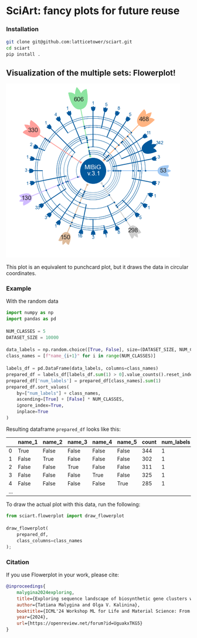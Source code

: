 # SciArt: fancy plots for future reuse

### Installation

```bash
git clone git@github.com:latticetower/sciart.git
cd sciart
pip install .
```

## Visualization of the multiple sets: Flowerplot!

![Flowerplot](images/flowerplot.png)

This plot is an equivalent to punchcard plot, but it draws the data in circular coordinates. 

### Example

With the random data

```python
import numpy as np
import pandas as pd

NUM_CLASSES = 5
DATASET_SIZE = 10000

data_labels = np.random.choice([True, False], size=(DATASET_SIZE, NUM_CLASSES))
class_names = [f"name_{i+1}" for i in range(NUM_CLASSES)]

labels_df = pd.DataFrame(data_labels, columns=class_names)
prepared_df = labels_df[labels_df.sum(1) > 0].value_counts().reset_index()
prepared_df['num_labels'] = prepared_df[class_names].sum(1)
prepared_df.sort_values(
    by=["num_labels"] + class_names, 
    ascending=[True] + [False] * NUM_CLASSES, 
    ignore_index=True,
    inplace=True
)
```

Resulting dataframe `prepared_df` looks like this:

|   | name_1 | name_2 | name_3 | name_4 | name_5 | count | num_labels |
| - | ------ | ------ | ------ | ------ | ------ | ----- | ---------- |
| 0 | True | False | False | False | False | 344 | 1 |
| 1 | False | True | False | False | False | 302 | 1 |
| 2 | False | False | True | False | False | 311 | 1 |
| 3 | False | False | False | True | False | 325 | 1 |
| 4 | False | False | False | False | True | 285 | 1 |
| ... |

To draw the actual plot with this data, run the following:

```python
from sciart.flowerplot import draw_flowerplot

draw_flowerplot(
    prepared_df, 
    class_columns=class_names
);
```


### Citation

If you use Flowerplot in your work, please cite:
```bibtex
@inproceedings{
    malygina2024exploring,
    title={Exploring sequence landscape of biosynthetic gene clusters with protein language models},
    author={Tatiana Malygina and Olga V. Kalinina},
    booktitle={ICML'24 Workshop ML for Life and Material Science: From Theory to Industry Applications},
    year={2024},
    url={https://openreview.net/forum?id=UguakxTKG5}
}
```
